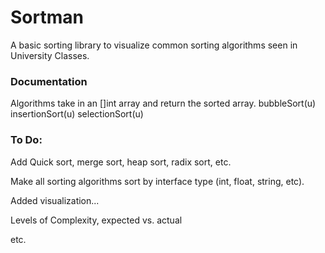 # Sortman #

A basic sorting library to visualize common sorting algorithms seen in University Classes.

### Documentation ###

Algorithms take in an []int array and return the sorted array.
    bubbleSort(u)
    insertionSort(u)
    selectionSort(u)



### To Do: ###

Add Quick sort, merge sort, heap sort, radix sort, etc.

Make all sorting algorithms sort by interface type (int, float, string, etc).

Added visualization...

Levels of Complexity, expected vs. actual

etc.